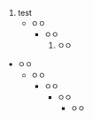 1. test
    * ㅇㅇ
        * ㅇㅇ
            1. ㅇㅇ
          
* ㅇㅇ
    * ㅇㅇ
        * ㅇㅇ
            * ㅇㅇ
                * ㅇㅇ
